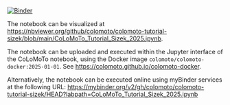 [![Binder](https://mybinder.org/badge_logo.svg)](https://mybinder.org/v2/gh/colomoto/colomoto-tutorial-sizek/HEAD?labpath=CoLoMoTo_Tutorial_Sizek_2025.ipynb)

The notebook can be visualized at https://nbviewer.org/github/colomoto/colomoto-tutorial-sizek/blob/main/CoLoMoTo_Tutorial_Sizek_2025.ipynb.

The notebook can be uploaded and executed within the Jupyter interface of the CoLoMoTo notebook, using the Docker image `colomoto/colomoto-docker:2025-01-01`.
See https://colomoto.github.io/colomoto-docker.

Alternatively, the notebook can be executed online using myBinder services at the following URL:
https://mybinder.org/v2/gh/colomoto/colomoto-tutorial-sizek/HEAD?labpath=CoLoMoTo_Tutorial_Sizek_2025.ipynb

